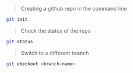 

> Creating a github repo in the command line
```bash
git init
```

> Check the status of the repo
```bash
git status
```

> Switch to a different branch
```bash
git checkout <branch-name>
```

